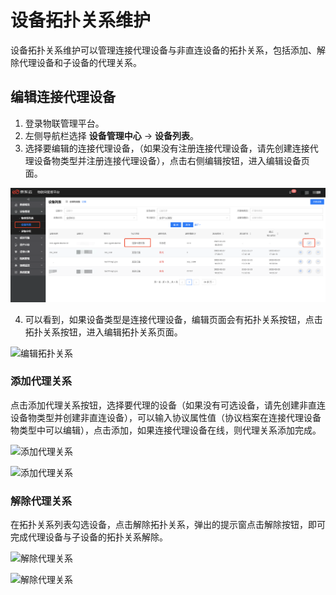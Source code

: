 # 设备拓扑关系维护

设备拓扑关系维护可以管理连接代理设备与非直连设备的拓扑关系，包括添加、解除代理设备和子设备的代理关系。

## 编辑连接代理设备

1. 登录物联管理平台。
2. 左侧导航栏选择 **设备管理中心** -> **设备列表**。
3. 选择要编辑的连接代理设备，（如果没有注册连接代理设备，请先创建连接代理设备物类型并注册连接代理设备），点击右侧编辑按钮，进入编辑设备页面。

![编辑连接代理设备](../../../../image/IoT/Device-Access/Best-Practices/Device-Gateway-Topo/Edit-Agent-Device-Button.png)

4. 可以看到，如果设备类型是连接代理设备，编辑页面会有拓扑关系按钮，点击拓扑关系按钮，进入编辑拓扑关系页面。

![编辑拓扑关系](../../../../image/IoT/Device-Access/Best-Practices/Device-Gateway-Topo/Edit-Gateway-Topo.png)

### 添加代理关系

点击添加代理关系按钮，选择要代理的设备（如果没有可选设备，请先创建非直连设备物类型并创建非直连设备），可以输入协议属性值（协议档案在连接代理设备物类型中可以编辑），点击添加，如果连接代理设备在线，则代理关系添加完成。

![添加代理关系](../../../../image/IoT/Device-Access/Best-Practices/Device-Gateway-Topo/Add-Agent-Relation.png)

![添加代理关系](../../../../image/IoT/Device-Access/Best-Practices/Device-Gateway-Topo/Add-Agent-Relation-Info.png)

### 解除代理关系

在拓扑关系列表勾选设备，点击解除拓扑关系，弹出的提示窗点击解除按钮，即可完成代理设备与子设备的拓扑关系解除。

![解除代理关系](../../../../image/IoT/Device-Access/Best-Practices/Device-Gateway-Topo/Remove-Agent-Relation.png)

![解除代理关系](../../../../image/IoT/Device-Access/Best-Practices/Device-Gateway-Topo/Remove-Agent-Relation-Confirm.png)